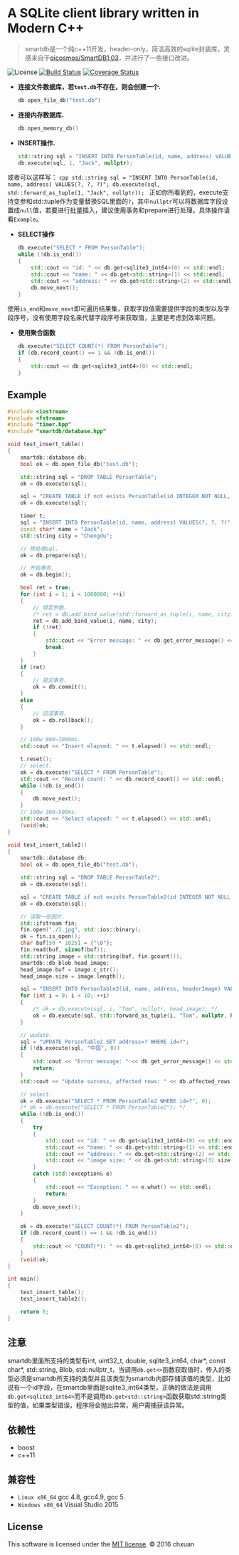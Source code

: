 A SQLite client library written in Modern C++
===============================================

> smartdb是一个纯c++11开发，header-only，简洁高效的sqlite封装库，灵感来自于[qicosmos/SmartDB1.03][1]，并进行了一些接口改进。

![License][2] 
[![Build Status](https://travis-ci.org/chxuan/smartdb.svg?branch=master)](https://travis-ci.org/chxuan/smartdb)
[![Coverage Status](https://coveralls.io/repos/github/chxuan/smartdb/badge.svg?branch=master)](https://coveralls.io/github/chxuan/smartdb?branch=master)

* **连接文件数据库，若`test.db`不存在，则会创建一个.**

    ```cpp
    db.open_file_db("test.db")
    ```

 * **连接内存数据库.**

    ```cpp
    db.open_memory_db()
    ```
   
* **INSERT操作.**

    ```cpp
    std::string sql = "INSERT INTO PersonTable(id, name, address) VALUES(?, ?, ?)";
    db.execute(sql, 1, "Jack", nullptr);
    ```
或者可以这样写：
    ```cpp
    std::string sql = "INSERT INTO PersonTable(id, name, address) VALUES(?, ?, ?)";
    db.execute(sql, std::forward_as_tuple(1, "Jack", nullptr));
    ```
正如你所看到的，execute支持变参和std::tuple作为变量替换SQL里面的`?`，其中`nullptr`可以将数据库字段设置成`null`值，若要进行批量插入，建议使用事务和prepare进行处理，具体操作请看`Example`。
    
* **SELECT操作**

    ```cpp
    db.execute("SELECT * FROM PersonTable");
    while (!db.is_end())
    {
        std::cout << "id: " << db.get<sqlite3_int64>(0) << std::endl;
        std::cout << "name: " << db.get<std::string>(1) << std::endl;
        std::cout << "address: " << db.get<std::string>(2) << std::endl;
        db.move_next();
    }
    ```  
使用`is_end`和`move_next`即可遍历结果集，获取字段值需要提供字段的类型以及字段序号，没有使用字段名来代替字段序号来获取值，主要是考虑到效率问题。

* **使用聚合函数**

    ```cpp
    db.execute("SELECT COUNT(*) FROM PersonTable");
    if (db.record_count() == 1 && !db.is_end())
    {
        std::cout << db.get<sqlite3_int64>(0) << std::endl;
    }
    ```  

## Example

```cpp
#include <iostream>
#include <fstream>
#include "timer.hpp"
#include "smartdb/database.hpp"

void test_insert_table()
{
    smartdb::database db;
    bool ok = db.open_file_db("test.db");

    std::string sql = "DROP TABLE PersonTable";
    ok = db.execute(sql);

    sql = "CREATE TABLE if not exists PersonTable(id INTEGER NOT NULL, name Text, address Text)";
    ok = db.execute(sql);

    timer t;
    sql = "INSERT INTO PersonTable(id, name, address) VALUES(?, ?, ?)";
    const char* name = "Jack";
    std::string city = "Chengdu";

    // 预处理sql.
    ok = db.prepare(sql);

    // 开始事务.
    ok = db.begin();

    bool ret = true;
    for (int i = 1; i < 1000000; ++i)
    {
        // 绑定参数.
        /* ret = db.add_bind_value(std::forward_as_tuple(i, name, city)); */
        ret = db.add_bind_value(i, name, city);
        if (!ret)
        {
            std::cout << "Error message: " << db.get_error_message() << std::endl;
            break;
        }
    }
    if (ret)
    {
        // 提交事务.
        ok = db.commit();
    }
    else
    {
        // 回滚事务.
        ok = db.rollback();
    }

    // 100w 800~1000ms.
    std::cout << "Insert elapsed: " << t.elapsed() << std::endl;

    t.reset();
    // select.
    ok = db.execute("SELECT * FROM PersonTable");
    std::cout << "Record count: " << db.record_count() << std::endl;
    while (!db.is_end())
    {
        db.move_next();
    }
    // 100w 300~500ms.
    std::cout << "Select elapsed: " << t.elapsed() << std::endl;
    (void)ok;
}

void test_insert_table2()
{
    smartdb::database db;
    bool ok = db.open_file_db("test.db");

    std::string sql = "DROP TABLE PersonTable2";
    ok = db.execute(sql);

    sql = "CREATE TABLE if not exists PersonTable2(id INTEGER NOT NULL, name Text, address Text, headerImage BLOB)";
    ok = db.execute(sql);

    // 读取一张图片.
    std::ifstream fin;
    fin.open("./1.jpg", std::ios::binary);
    ok = fin.is_open();
    char buf[50 * 1025] = {"\0"};
    fin.read(buf, sizeof(buf));
    std::string image = std::string(buf, fin.gcount());
    smartdb::db_blob head_image;
    head_image.buf = image.c_str();
    head_image.size = image.length();

    sql = "INSERT INTO PersonTable2(id, name, address, headerImage) VALUES(?, ?, ?, ?)";
    for (int i = 0; i < 10; ++i)
    {
        /* ok = db.execute(sql, i, "Tom", nullptr, head_image); */
        ok = db.execute(sql, std::forward_as_tuple(i, "Tom", nullptr, head_image));
    }

    // update.
    sql = "UPDATE PersonTable2 SET address=? WHERE id=?";
    if (!db.execute(sql, "中国", 0))
    {
        std::cout << "Error message: " << db.get_error_message() << std::endl;
        return;
    }
    std::cout << "Update success, affected rows: " << db.affected_rows() << std::endl;

    // select.
    ok = db.execute("SELECT * FROM PersonTable2 WHERE id=?", 0);
    /* ok = db.execute("SELECT * FROM PersonTable2"); */
    while (!db.is_end())
    {
        try
        {
            std::cout << "id: " << db.get<sqlite3_int64>(0) << std::endl;
            std::cout << "name: " << db.get<std::string>(1) << std::endl;
            std::cout << "address: " << db.get<std::string>(2) << std::endl;
            std::cout << "image size: " << db.get<std::string>(3).size() << std::endl;
        }
        catch (std::exception& e)
        {
            std::cout << "Exception: " << e.what() << std::endl;
            return;
        }
        db.move_next();
    }

    ok = db.execute("SELECT COUNT(*) FROM PersonTable2");
    if (db.record_count() == 1 && !db.is_end())
    {
        std::cout << "COUNT(*): " << db.get<sqlite3_int64>(0) << std::endl;
    }
    (void)ok;
}

int main()
{
    test_insert_table();
    test_insert_table2();

    return 0;
}


```

## 注意

smartdb里面所支持的类型有int, uint32_t, double, sqlite3_int64, char*, const char*, std::string, Blob, std::nullptr_t，当调用`db.get<>`函数获取值时，传入的类型必须是smartdb所支持的类型并且该类型为smartdb内部存储该值的类型，比如说有一个id字段，在smartdb里面是sqlite3_int64类型，正确的做法是调用`db.get<sqlite3_int64>`而不是调用`db.get<std::string>`函数获取std::string类型的值，如果类型错误，程序将会抛出异常，用户需捕获该异常。

## 依赖性

* boost
* c++11

## 兼容性

* `Linux x86_64` gcc 4.8, gcc4.9, gcc 5.
* `Windows x86_64` Visual Studio 2015

## License
This software is licensed under the [MIT license][3]. © 2016 chxuan


  [1]: https://github.com/qicosmos/SmartDB1.03
  [2]: http://img.shields.io/badge/license-MIT-blue.svg?style=flat-square
  [3]: https://github.com/chxuan/smartdb/blob/master/LICENSE
